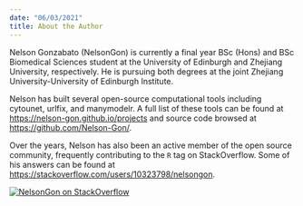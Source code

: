 ```yaml
---
date: "06/03/2021"
title: About the Author
---
```


Nelson Gonzabato (NelsonGon) is currently a final year BSc (Hons) and BSc Biomedical Sciences student at the University of Edinburgh and Zhejiang University,
respectively. He is pursuing both degrees at the joint Zhejiang University-University of Edinburgh Institute. 



Nelson has built several open-source computational tools including cytounet,
urlfix, and manymodelr. A full list of these tools can be found at https://nelson-gon.github.io/projects and source code browsed at https://github.com/Nelson-Gon/. 


Over the years, Nelson has also been an active member of the open source community,
frequently contributing to the `R` tag on StackOverflow. Some of his answers can be found at https://stackoverflow.com/users/10323798/nelsongon.  


[![NelsonGon on StackOverflow](https://stackoverflow.com/users/flair/10323798.png)](https://stackoverflow.com/users/10323798/nelsongon?tab=profile) 

 









